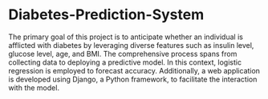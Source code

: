 # Diabetes-Prediction-System
The primary goal of this project is to anticipate whether an individual is afflicted with diabetes by leveraging diverse features such as insulin level, glucose level, age, and BMI. The comprehensive process spans from collecting data to deploying a predictive model. In this context, logistic regression is employed to forecast accuracy. Additionally, a web application is developed using Django, a Python framework, to facilitate the interaction with the model.
